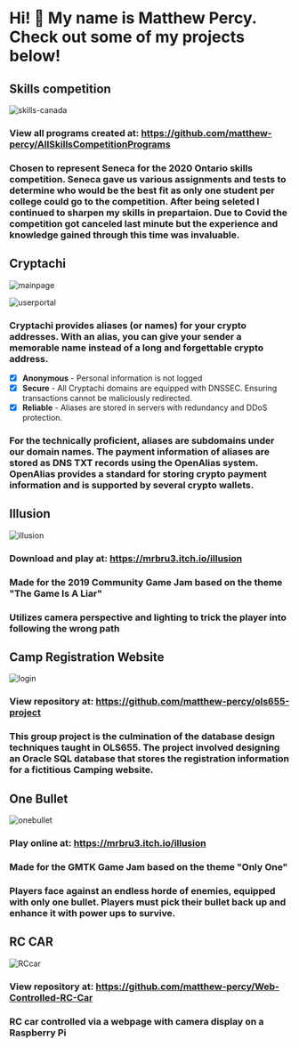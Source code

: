 
# Hi! 👋 My name is Matthew Percy. Check out some of my projects below!


## Skills competition
![skills-canada](https://user-images.githubusercontent.com/53625291/230654716-2e1ed2c1-00bb-4ecb-8472-1f8b16cb9221.jpg)

### View all programs created at: https://github.com/matthew-percy/AllSkillsCompetitionPrograms

### Chosen to represent Seneca for the 2020 Ontario skills competition. Seneca gave us various assignments and tests to determine who would be the best fit as only one student per college could go to the competition. After being seleted I continued to sharpen my skills in prepartaion. Due to Covid the competition got canceled last minute but the experience and knowledge gained through this time was invaluable.

## Cryptachi

![mainpage](https://user-images.githubusercontent.com/53625291/230649715-9c3b7dd9-bdb9-4416-bfa6-261957c5415a.png)

![userportal](https://user-images.githubusercontent.com/53625291/230650070-9bc19a5d-bdea-46ee-8865-29a07d3dfc0d.png)

### Cryptachi provides aliases (or names) for your crypto addresses. With an alias, you can give your sender a memorable name instead of a long and forgettable crypto address.

 - [x] **Anonymous** - Personal information is not logged
 - [x] **Secure** - All Cryptachi domains are equipped with DNSSEC. Ensuring transactions cannot be maliciously redirected.
 - [x] **Reliable** - Aliases are stored in servers with redundancy and DDoS protection.

### For the technically proficient, aliases are subdomains under our domain names. The payment information of aliases are stored as DNS TXT records using the OpenAlias system. OpenAlias provides a standard for storing crypto payment information and is supported by several crypto wallets.

## Illusion
![illusion](https://user-images.githubusercontent.com/53625291/230651328-c2055054-c1f8-4d0f-bd13-03fda22d6814.png)

### Download and play at: https://mrbru3.itch.io/illusion
### Made for the 2019 Community Game Jam based on the theme "**The Game Is A Liar**" 

### Utilizes camera perspective and lighting to trick the player into following the wrong path

## Camp Registration Website
![login](https://user-images.githubusercontent.com/53625291/230654329-bb5bf1c6-3b9f-4996-b8d4-a2432711c9da.png)

### View repository at: https://github.com/matthew-percy/ols655-project

### This group project is the culmination of the database design techniques taught in OLS655. The project involved designing an Oracle SQL database that stores the registration information for a fictitious Camping website.

## One Bullet
![onebullet](https://user-images.githubusercontent.com/53625291/230655955-24bf504c-702e-44a9-942f-39a0deb1a840.png)

### Play online at: https://mrbru3.itch.io/illusion
### Made for the GMTK Game Jam based on the theme "**Only One**" 

### Players face against an endless horde of enemies, equipped with only one bullet. Players must pick their bullet back up and enhance it with power ups to survive.

## RC CAR
![RCcar](https://user-images.githubusercontent.com/53625291/230653824-0f75a0e5-7665-438a-bb20-faf1b9b685c3.jpeg)

### View repository at: https://github.com/matthew-percy/Web-Controlled-RC-Car

### RC car controlled via a webpage with camera display on a Raspberry Pi

<!--
**matthew-percy/matthew-percy** is a ✨ _special_ ✨ repository because its `README.md` (this file) appears on your GitHub profile.

Here are some ideas to get you started:

- 🔭 I’m currently working on ...
- 🌱 I’m currently learning ...
- 👯 I’m looking to collaborate on ...
- 🤔 I’m looking for help with ...
- 💬 Ask me about ...
- 📫 How to reach me: ...
- 😄 Pronouns: ...
- ⚡ Fun fact: ...
-->
